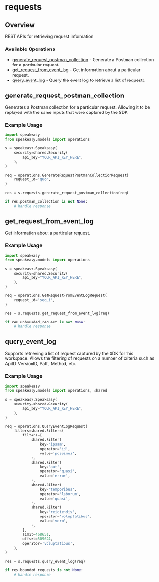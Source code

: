 # requests

## Overview

REST APIs for retrieving request information

### Available Operations

* [generate_request_postman_collection](#generate_request_postman_collection) - Generate a Postman collection for a particular request.
* [get_request_from_event_log](#get_request_from_event_log) - Get information about a particular request.
* [query_event_log](#query_event_log) - Query the event log to retrieve a list of requests.

## generate_request_postman_collection

Generates a Postman collection for a particular request. 
Allowing it to be replayed with the same inputs that were captured by the SDK.

### Example Usage

```python
import speakeasy
from speakeasy.models import operations

s = speakeasy.Speakeasy(
    security=shared.Security(
        api_key="YOUR_API_KEY_HERE",
    ),
)

req = operations.GenerateRequestPostmanCollectionRequest(
    request_id='quo',
)

res = s.requests.generate_request_postman_collection(req)

if res.postman_collection is not None:
    # handle response
```

## get_request_from_event_log

Get information about a particular request.

### Example Usage

```python
import speakeasy
from speakeasy.models import operations

s = speakeasy.Speakeasy(
    security=shared.Security(
        api_key="YOUR_API_KEY_HERE",
    ),
)

req = operations.GetRequestFromEventLogRequest(
    request_id='sequi',
)

res = s.requests.get_request_from_event_log(req)

if res.unbounded_request is not None:
    # handle response
```

## query_event_log

Supports retrieving a list of request captured by the SDK for this workspace.
Allows the filtering of requests on a number of criteria such as ApiID, VersionID, Path, Method, etc.

### Example Usage

```python
import speakeasy
from speakeasy.models import operations, shared

s = speakeasy.Speakeasy(
    security=shared.Security(
        api_key="YOUR_API_KEY_HERE",
    ),
)

req = operations.QueryEventLogRequest(
    filters=shared.Filters(
        filters=[
            shared.Filter(
                key='ipsam',
                operator='id',
                value='possimus',
            ),
            shared.Filter(
                key='aut',
                operator='quasi',
                value='error',
            ),
            shared.Filter(
                key='temporibus',
                operator='laborum',
                value='quasi',
            ),
            shared.Filter(
                key='reiciendis',
                operator='voluptatibus',
                value='vero',
            ),
        ],
        limit=468651,
        offset=509624,
        operator='voluptatibus',
    ),
)

res = s.requests.query_event_log(req)

if res.bounded_requests is not None:
    # handle response
```
